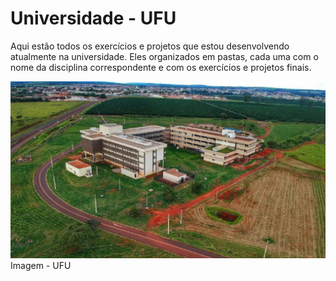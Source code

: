 # Universidade - UFU
Aqui estão todos os exercícios e projetos que estou desenvolvendo atualmente na universidade. Eles organizados em pastas, cada uma com o nome da disciplina correspondente e com os exercícios e projetos finais.

<img src="Imagens/Ufu.jpeg">Imagem - UFU</img>